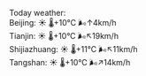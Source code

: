 Today weather:  
Beijing: ☀️   🌡️+10°C 🌬️↑4km/h  
Tianjin: ☀️   🌡️+10°C 🌬️↖19km/h  
Shijiazhuang: ☀️   🌡️+11°C 🌬️↖11km/h  
Tangshan: ☀️   🌡️+10°C 🌬️↗14km/h  
